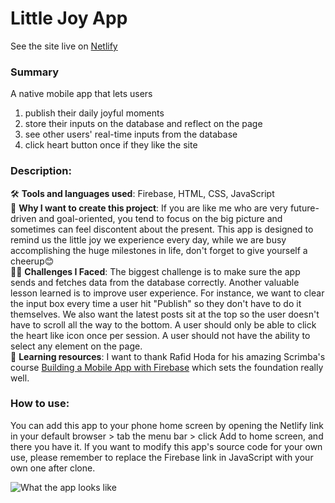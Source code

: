 # Little Joy App
See the site live on <a href="https://littlejoy.netlify.app/" target="_blank">Netlify</a>
### Summary
A native mobile app that lets users
<ol>
<li>publish their daily joyful moments
<li>store their inputs on the database and reflect on the page
<li>see other users' real-time inputs from the database <li>click heart button once if they like the site
</ol>

### Description:
🛠️ <b>Tools and languages used</b>: Firebase, HTML, CSS, JavaScript
<br>
🤔 <b>Why I want to create this project</b>: If you are like me who are very future-driven and goal-oriented, you tend to focus on the big picture and sometimes can feel discontent about the present. This app is designed to remind us the little joy we experience every day, while we are busy accomplishing the huge milestones in life, don't forget to give yourself a cheerup😊
<br>
💆‍♀️ <b>Challenges I Faced</b>: The biggest challenge is to make sure the app sends and fetches data from the database correctly. Another valuable lesson learned is to improve user experience. For instance, we want to clear the input box every time a user hit "Publish" so they don't have to do it themselves. We also want the latest posts sit at the top so the user doesn't have to scroll all the way to the bottom. A user should only be able to click the heart like icon once per session. A user should not have the ability to select any element on the page.
<br>
📕 <b>Learning resources</b>: I want to thank Rafid Hoda for his amazing Scrimba's course <a href="https://scrimba.com/learn/firebase" target="_blank">Building a Mobile App with Firebase</a> which sets the foundation really well.

### How to use:
You can add this app to your phone home screen by opening the Netlify link in your default browser > tab the menu bar > click Add to home screen, and there you have it.
If you want to modify this app's source code for your own use, please remember to replace the Firebase link in JavaScript with your own one after clone.

![What the app looks like](https://user-images.githubusercontent.com/24996005/226962152-47a1c461-725a-4ff0-a005-067a07bbb139.png)
